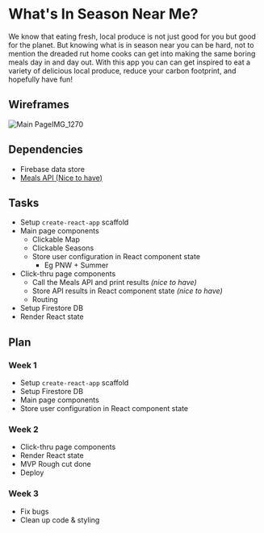 # What's In Season Near Me?
We know that eating fresh, local produce is not just good for you but good for the planet. But knowing what is in season near you can be hard, not to mention the dreaded rut home cooks can get into making the same boring meals day in and day out. With this app you can can get inspired to eat a variety of delicious local produce, reduce your carbon footprint, and hopefully have fun!

## Wireframes
![Main Page![IMG_1270](https://user-images.githubusercontent.com/9943346/119600924-edf90580-bd9c-11eb-9a94-89e29824c8a4.jpg)
](https://user-images.githubusercontent.com/9943346/119600896-e0438000-bd9c-11eb-9211-6679355c5fcc.jpg)


## Dependencies
* Firebase data store
* [Meals API (Nice to have)](https://www.themealdb.com/api.php)

## Tasks
* Setup `create-react-app` scaffold
* Main page components
  * Clickable Map
  * Clickable Seasons
  * Store user configuration in React component state
    * Eg PNW + Summer
* Click-thru page components
  * Call the Meals API and print results *(nice to have)*
  * Store API results in React component state *(nice to have)*
  * Routing
* Setup Firestore DB 
* Render React state

## Plan
### Week 1
* Setup `create-react-app` scaffold
* Setup Firestore DB 
* Main page components
* Store user configuration in React component state
### Week 2
* Click-thru page components
* Render React state
* MVP Rough cut done
* Deploy
### Week 3
* Fix bugs
* Clean up code & styling

